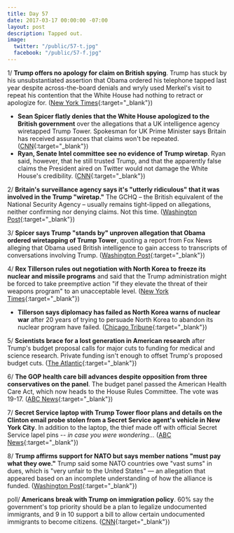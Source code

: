 ```yaml
---
title: Day 57
date: 2017-03-17 00:00:00 -07:00
layout: post
description: Tapped out.
image:
  twitter: "/public/57-t.jpg"
  facebook: "/public/57-f.jpg"
---
```


1/ **Trump offers no apology for claim on British spying**. Trump has stuck by his unsubstantiated assertion that Obama ordered his telephone tapped last year despite across-the-board denials and wryly used Merkel's visit to repeat his contention that the White House had nothing to retract or apologize for. ([New York Times](https://www.nytimes.com/2017/03/17/world/europe/trump-britain-obama-wiretap-gchq.html){:target="_blank"})

* **Sean Spicer flatly denies that the White House apologized to the British government** over the allegations that a UK intelligence agency wiretapped Trump Tower. Spokesman for UK Prime Minister says Britain has received assurances that claims won't be repeated. ([CNN](http://www.cnn.com/2017/03/17/politics/gchq-trump-wiretap-denial/){:target="_blank"})
* **Ryan, Senate Intel committee see no evidence of Trump wiretap**. Ryan said, however, that he still trusted Trump, and that the apparently false claims the President aired on Twitter would not damage the White House's credibility. ([CNN](http://www.cnn.com/2017/03/16/politics/paul-ryan-wiretap-response/){:target="_blank"})

2/ **Britain's surveillance agency says it's "utterly ridiculous" that it was involved in the Trump "wiretap."** The GCHQ – the British equivalent of the National Security Agency – usually remains tight-lipped on allegations, neither confirming nor denying claims. Not this time. ([Washington Post](https://www.washingtonpost.com/news/worldviews/wp/2017/03/17/britains-gchq-breaks-its-silence-to-slap-down-claim-it-was-involved-in-trump-wiretap/){:target="_blank"})

3/ **Spicer says Trump "stands by" unproven allegation that Obama ordered wiretapping of Trump Tower**, quoting a report from Fox News alleging that Obama used British intelligence to gain access to transcripts of conversations involving Trump. ([Washington Post](https://www.washingtonpost.com/news/post-politics/wp/2017/03/16/spicer-says-trump-stands-by-unproven-allegation-that-obama-ordered-wiretapping-of-trump-tower/){:target="_blank"})

4/ **Rex Tillerson rules out negotiation with North Korea to freeze its nuclear and missile programs** and said that the Trump administration might be forced to take preemptive action "if they elevate the threat of their weapons program" to an unacceptable level. ([New York Times](https://www.nytimes.com/2017/03/17/world/asia/rex-tillerson-north-korea-nuclear.html?_r=0){:target="_blank"})

* **Tillerson says diplomacy has failed as North Korea warns of nuclear war** after 20 years of trying to persuade North Korea to abandon its nuclear program have failed. ([Chicago Tribune](http://www.chicagotribune.com/news/nationworld/ct-tillerson-north-korea-20170316-story.html){:target="_blank"})

5/ **Scientists brace for a lost generation in American research** after Trump's budget proposal calls for major cuts to funding for medical and science research. Private funding isn't enough to offset Trump's proposed budget cuts. ([The Atlantic](https://www.theatlantic.com/science/archive/2017/03/trump-budget-cuts-science/519825/){:target="_blank"})

6/ **The GOP health care bill advances despite opposition from three conservatives on the panel**. The budget panel passed the American Health Care Act, which now heads to the House Rules Committee. The vote was 19-17. ([ABC News](http://abcnews.go.com/Politics/gop-health-care-bill-advances-opposition-conservatives/story?id=46171740){:target="_blank"})

7/ **Secret Service laptop with Trump Tower floor plans and details on the Clinton email probe stolen from a Secret Service agent's vehicle in New York City**. In addition to the laptop, the thief made off with official Secret Service lapel pins -- *in case you were wondering...* ([ABC News](http://abcnews.go.com/Politics/secret-service-laptop-trump-tower-floor-plans-details/story?id=46204467){:target="_blank"})

8/ **Trump affirms support for NATO but says member nations "must pay what they owe."** Trump said some NATO countries owe "vast sums" in dues, which is "very unfair to the United States" — an allegation that appeared based on an incomplete understanding of how the alliance is funded. ([Washington Post](https://www.washingtonpost.com/politics/trump-welcomes-merkel-to-white-house-for-high-stakes-meeting-amid-friction-on-trade-refugees/2017/03/17/423e0146-0b2b-11e7-a15f-a58d4a988474_story.html){:target="_blank"})

poll/ **Americans break with Trump on immigration policy**. 60% say the government's top priority should be a plan to legalize undocumented immigrants, and 9 in 10 support a bill to allow certain undocumented immigrants to become citizens. ([CNN](http://www.cnn.com/2017/03/17/politics/poll-oppose-trump-deportation-immigration-policy/){:target="_blank"})
